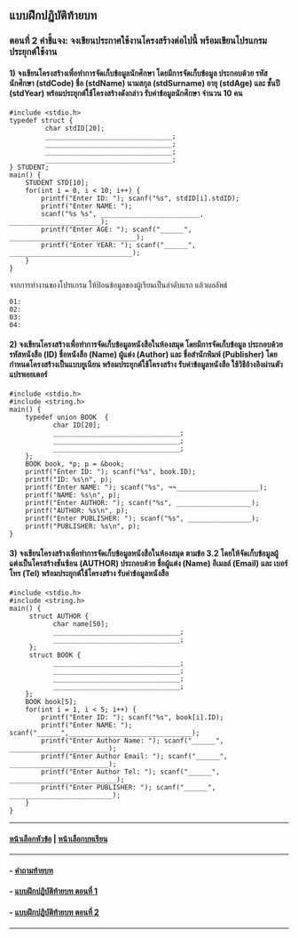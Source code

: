 ## แบบฝึกปฏิบัติท้ายบท
### ตอนที่ 2 คำชี้แจง: จงเขียนประกาศใช้งานโครงสร้างต่อไปนี้ พร้อมเขียนโปรแกรมประยุกต์ใช้งาน

#### 1) จงเขียนโครงสร้างเพื่อทำการจัดเก็บข้อมูลนักศึกษา โดยมีการจัดเก็บข้อมูล ประกอบด้วย รหัสนักศึกษา (stdCode) ชื่อ (stdName) นามสกุล (stdSurname) อายุ (stdAge) และ ชั้นปี (stdYear) พร้อมประยุกต์ใช้โครงสร้างดังกล่าว รับค่าข้อมูลนักศึกษา จำนวน 10 คน

```
#include <stdio.h>
typedef struct {             
         char stdID[20];
         ________________________________;
         ________________________________;
         ________________________________;
         ________________________________;
} STUDENT;
main() {
    STUDENT STD[10];
    for(int i = 0, i < 10; i++) { 
        printf("Enter ID: "); scanf("%s", stdID[i].stdID);
        printf("Enter NAME: "); 
        scanf("%s %s", _________________________, _______________________);
        printf("Enter AGE: "); scanf("______", ________________________________);
        printf("Enter YEAR: "); scanf("______", _______________________________);
    }
}
```

จากการทำงานของโปรแกรม ให้ป้อนข้อมูลของผู้เรียนเป็นลำดับแรก แล้วผลลัพธ์

```
01:	
02:	
03:	
04:	
```

#### 2)  จงเขียนโครงสร้างเพื่อทำการจัดเก็บข้อมูลหนังสือในห้องสมุด โดยมีการจัดเก็บข้อมูล ประกอบด้วย รหัสหนังสือ (ID) ชื่อหนังสือ (Name) ผู้แต่ง (Author) และ ชื่อสำนักพิมพ์ (Publisher) โดยกำหนดโครงสร้างเป็นแบบยูเนียน พร้อมประยุกต์ใช้โครงสร้าง รับค่าข้อมูลหนังสือ ใช้วิธีอ้างอิงผ่านตัวแปรพอยเตอร์

```
#include <stdio.h>
#include <string.h>
main() {
    typedef union BOOK  {
           char ID[20];
           ________________________________;
           ________________________________;
           ________________________________;
    };
    BOOK book, *p; p = &book;
    printf("Enter ID: "); scanf("%s", book.ID); 
    printf("ID: %s\n", p);
    printf("Enter NAME: "); scanf("%s", ¬¬_____________________); 
    printf("NAME: %s\n", p);
    printf("Enter AUTHOR: "); scanf("%s", ___________________); 
    printf("AUTHOR: %s\n", p);
    printf("Enter PUBLISHER: "); scanf("%s", ________________); 
    printf("PUBLISHER: %s\n", p);
}
```

#### 3) จงเขียนโครงสร้างเพื่อทำการจัดเก็บข้อมูลหนังสือในห้องสมุด ตามข้อ 3.2 โดยให้จัดเก็บข้อมูลผู้แต่งเป็นโครสร้างชันซ้อน (AUTHOR) ประกอบด้วย ชื่อผู้แต่ง (Name) อีเมลล์ (Email) และ เบอร์โทร (Tel) พร้อมประยุกต์ใช้โครงสร้าง รับค่าข้อมูลหนังสือ

```
#include <stdio.h>
#include <string.h>
main() {
     struct AUTHOR {
           char name[50];
           ________________________________;
           ________________________________;
     };
     struct BOOK {
           ________________________________;
           ________________________________;
           ________________________________;
           ________________________________;
    };
    BOOK book[5];
    for(int i = 1, i < 5; i++) { 
        printf("Enter ID: "); scanf("%s", book[i].ID);
        printf("Enter NAME: "); scanf("______",_______________________________);   
        printf("Enter Author Name: "); scanf("______", _________________________);
        printf("Enter Author Email: "); scanf("______", _________________________);
        printf("Enter Author Tel: "); scanf("______", ___________________________);
        printf("Enter PUBLISHER: "); scanf("______", __________________________);
    }
}
```

---
#### [หน้าเลือกหัวข้อ](README.md) | [หน้าเลือกบทเรียน](../README.md)
---
#### - [คำถามท้ายบท](0730.md)
#### - [แบบฝึกปฏิบัติท้ายบท ตอนที่ 1](0750.md)
#### - [แบบฝึกปฏิบัติท้ายบท ตอนที่ 2](0770.md)
---

